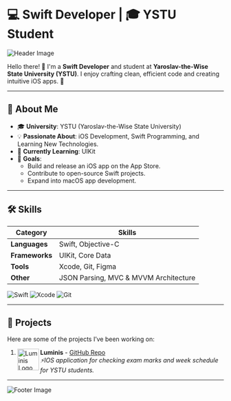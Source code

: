 # 💻 Swift Developer | 🎓 YSTU Student  
![Header Image](https://github.com/user-attachments/assets/35406b3d-ab22-43c6-ad00-042eaa8904cc) 

Hello there! 👋 I'm a **Swift Developer** and student at **Yaroslav-the-Wise State University (YSTU)**. I enjoy crafting clean, efficient code and creating intuitive iOS apps. 🚀  

---

## 🚀 About Me  
- 🎓 **University**: YSTU (Yaroslav-the-Wise State University)  
- 💡 **Passionate About**: iOS Development, Swift Programming, and Learning New Technologies.  
- 🌱 **Currently Learning**: UIKit
- 🎯 **Goals**:  
  - Build and release an iOS app on the App Store.  
  - Contribute to open-source Swift projects.  
  - Expand into macOS app development.  

---

## 🛠️ Skills  
| Category          | Skills                                                                 |
|-------------------|-------------------------------------------------------------------------|
| **Languages**     | Swift, Objective-C                                                    |
| **Frameworks**    | UIKit, Core Data                                                      |
| **Tools**         | Xcode, Git, Figma                                                     |
| **Other**         | JSON Parsing, MVC & MVVM Architecture                                 |

![Swift](https://img.shields.io/badge/Swift-FA7343?style=for-the-badge&logo=swift&logoColor=white)
![Xcode](https://img.shields.io/badge/Xcode-1575F9?style=for-the-badge&logo=xcode&logoColor=white)
![Git](https://img.shields.io/badge/Git-F05032?style=for-the-badge&logo=git&logoColor=white)

---

## 📱 Projects  
Here are some of the projects I’ve been working on:  
1. **Luminis**<img src="https://github.com/user-attachments/assets/bfb5805f-b4e1-49e7-b1f0-18865f0fee03" alt="Luminis Logo" width="50" align="left">  - [GitHub Repo](https://github.com/AlexGo12311/Luminis)  
   _⚡️IOS application for checking exam marks and week schedule for YSTU students._

---

![Footer Image](https://github.com/user-attachments/assets/0da31ad9-c1d9-4a52-9d74-80d64d5c6be7)

